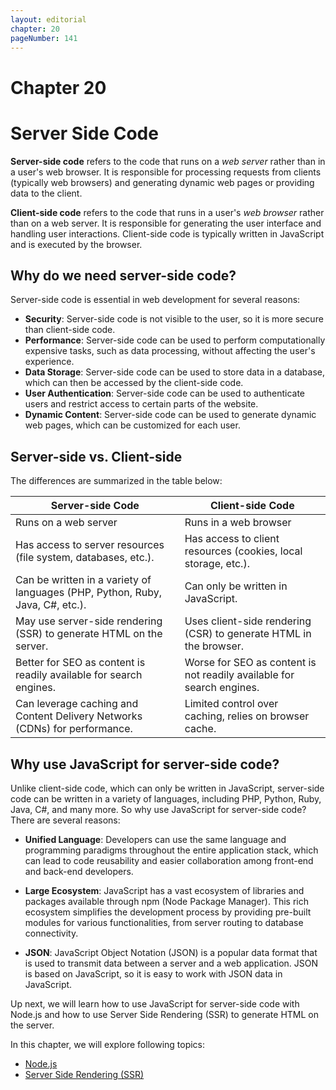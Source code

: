 ```yaml
---
layout: editorial
chapter: 20
pageNumber: 141
---
```


# Chapter 20

# Server Side Code

**Server-side code** refers to the code that runs on a *web server* rather than in a user's web browser. It is responsible for processing requests from clients (typically web browsers) and generating dynamic web pages or providing data to the client.

**Client-side code** refers to the code that runs in a user's *web browser* rather than on a web server. It is responsible for generating the user interface and handling user interactions. Client-side code is typically written in JavaScript and is executed by the browser.

## Why do we need server-side code?

Server-side code is essential in web development for several reasons:

- **Security**: Server-side code is not visible to the user, so it is more secure than client-side code. 
- **Performance**: Server-side code can be used to perform computationally expensive tasks, such as data processing, without affecting the user's experience.
- **Data Storage**: Server-side code can be used to store data in a database, which can then be accessed by the client-side code.
- **User Authentication**: Server-side code can be used to authenticate users and restrict access to certain parts of the website.
- **Dynamic Content**: Server-side code can be used to generate dynamic web pages, which can be customized for each user.

## Server-side vs. Client-side

The differences are summarized in the table below:

| Server-side Code | Client-side Code |
| ----------- | ----------- |
| Runs on a web server | Runs in a web browser |
| Has access to server resources (file system, databases, etc.). | Has access to client resources (cookies, local storage, etc.). |
| Can be written in a variety of languages (PHP, Python, Ruby, Java, C#, etc.). | Can only be written in JavaScript. |
| May use server-side rendering (SSR) to generate HTML on the server. | Uses client-side rendering (CSR) to generate HTML in the browser. |
| Better for SEO as content is readily available for search engines. | Worse for SEO as content is not readily available for search engines. |
| Can leverage caching and Content Delivery Networks (CDNs) for performance. | Limited control over caching, relies on browser cache. |

## Why use JavaScript for server-side code?

Unlike client-side code, which can only be written in JavaScript, server-side code can be written in a variety of languages, including PHP, Python, Ruby, Java, C#, and many more. So why use JavaScript for server-side code? There are several reasons:

- **Unified Language**: Developers can use the same language and programming paradigms throughout the entire application stack, which can lead to code reusability and easier collaboration among front-end and back-end developers.

- **Large Ecosystem**: JavaScript has a vast ecosystem of libraries and packages available through npm (Node Package Manager). This rich ecosystem simplifies the development process by providing pre-built modules for various functionalities, from server routing to database connectivity.

- **JSON**: JavaScript Object Notation (JSON) is a popular data format that is used to transmit data between a server and a web application. JSON is based on JavaScript, so it is easy to work with JSON data in JavaScript.

Up next, we will learn how to use JavaScript for server-side code with Node.js and how to use Server Side Rendering (SSR) to generate HTML on the server.

In this chapter, we will explore following topics:
* [Node.js](./nodejs.md)
* [Server Side Rendering (SSR)](./server-side-rendering.md)